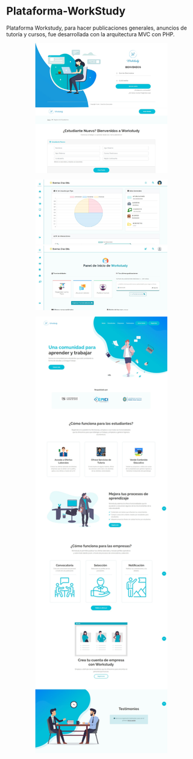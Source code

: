 # Plataforma-WorkStudy
Plataforma Workstudy, para hacer publicaciones generales, anuncios de tutoría y cursos, fue desarrollada con la arquitectura MVC con PHP.
<p align="center">
  <img src="./Capturas de Pantalla/login.png" width="350" title="Login">
  <img src="./Capturas de Pantalla/registroUsuario.png" width="350" alt="Registro de usuario">
</p>
<p align="center">
  <img src="./Capturas de Pantalla/dashboardAdmin.png" width="350" title="Tablero de administración">
  <img src="./Capturas de Pantalla/dashboardUser.png" width="350" alt="Tablero de usuario">
</p>
<p align="center">
  <img src="./Capturas de Pantalla/inicio.png" width="350" title="Home Page">
</p>
